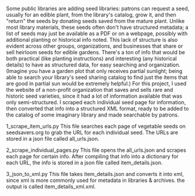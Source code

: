 Some public libraries are adding seed libraries: patrons can request a seed, usually for an edible plant, from the library's catalog, grow it, and then "return" the seeds by donating seeds saved from the mature plant. Unlike most library materials, these seeds often don't have structured metadata; a list of seeds may just be available as a PDF or on a webpage, possibly with additional planting or historical info noted. This lack of structure is also evident across other groups, organizations, and businesses that share or sell heirloom seeds for edible gardens. There's a ton of info that would be both practical (like planting instructions) and interesting (any historical details) to have as structured data, for easy searching and organization. (Imagine you have a garden plot that only receives partial sunlight; being able to search your library's seed sharing catalog to find just the items that are good in partial sun would be extremely helpful.) For this project, I used the website of a non-profit organization that saves and sells rare and historic seed varieties, since it had a lot of information available that was only semi-structured. I scraped each individual seed page for information, then converted that info into a structured XML format, ready to be added to the catalog of some imaginary library and made searchable by patrons.

1_scrape_item_urls.py
This file searches each page of vegetable seeds on seedsavers.org to grab the URL for each individual seed. The URLs are stored in a json file called all_urls.json.

2_scrape_individual_pages.py
This file opens the all_urls.json and scrapes each page for certain info. After compiling that info into a dictionary for each URL, the info is stored in a json file called item_details.json.

3_json_to_xml.py
This file takes item_details.json and converts it into xml, since xml is more commonly used for metadata in libraries & archives. the output is called item_details_xml.xml.

